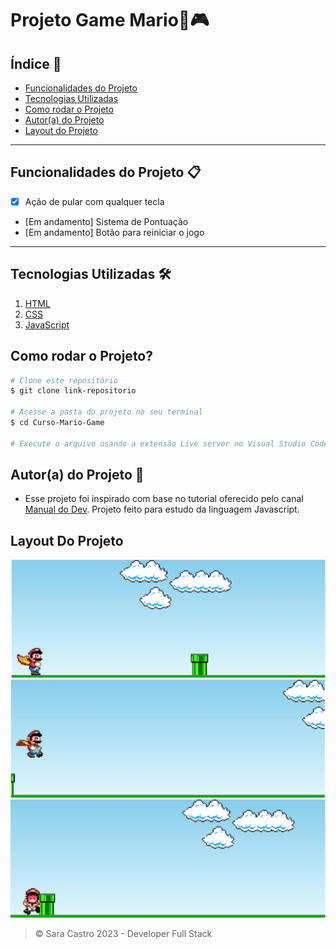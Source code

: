 # Projeto Game Mario👾🎮 
## Índice 📍
- <a href="#funcionalidades">Funcionalidades do Projeto</a>
- <a href="#tecnologias">Tecnologias Utilizadas </a>
- <a href="#rodar">Como rodar o Projeto</a>
- <a href="#autor">Autor(a) do Projeto</a>
- <a href="#autor">Layout do Projeto</a>
<hr>

## Funcionalidades do Projeto 📋
- [X] Ação de pular com qualquer tecla
- [Em andamento] Sistema de Pontuação
- [Em andamento] Botão para reiniciar o jogo 
<hr>

## Tecnologias Utilizadas 🛠
1. <a href="https://developer.mozilla.org/pt-BR/docs/Web/HTML">HTML</a>
2. <a href="https://developer.mozilla.org/pt-BR/docs/Web/CSS">CSS</a>
3. <a href="https://developer.mozilla.org/pt-BR/docs/Web/JavaScript">JavaScript</a>

## Como rodar o Projeto?
```bash
# Clone este repositório
$ git clone link-repositorio

# Acesse a pasta do projeto no seu terminal 
$ cd Curso-Mario-Game

# Execute o arquivo usando a extensão Live server no Visual Studio Code ou use uma extensão de sua preferência.
```

## Autor(a) do Projeto 🧠
- Esse projeto foi inspirado com base no tutorial oferecido pelo canal <a href="https://www.youtube.com/@ManualdoDev">Manual do Dev</a>. Projeto feito para estudo da linguagem Javascript.


## Layout Do Projeto

<img src="./src/readme/mario-game.png">
<img src="./src/readme/jump-mario-game.png">
<img src="./src/readme/loser-mario-game.png">

>&copy; Sara Castro 2023 - Developer Full Stack